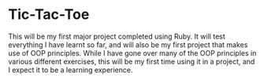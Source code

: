 # Tic-Tac-Toe

This will be my first major project completed using Ruby. It will test everything I have learnt so far,
and will also be my first project that makes use of OOP principles. While I have gone over many of the
OOP principles in various different exercises, this will be my first time using it in a project, and I 
expect it to be a learning experience.